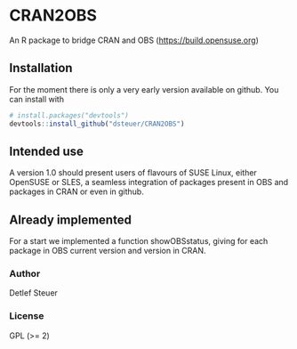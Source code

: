 CRAN2OBS
========

An R package to bridge CRAN and OBS (https://build.opensuse.org)

Installation
------------

For the moment there is only a very early version available on
github. You can install with

``` r
# install.packages("devtools")
devtools::install_github("dsteuer/CRAN2OBS")
```

Intended use
------------

A version 1.0 should present users of flavours of SUSE Linux, either OpenSUSE
or SLES, a seamless integration of packages present in OBS and packages
in CRAN or even in github.

Already implemented
-------------------

For a start we implemented a function showOBSstatus, giving
for each package in OBS current version and version in CRAN.

### Author

Detlef Steuer

### License

GPL (&gt;= 2)